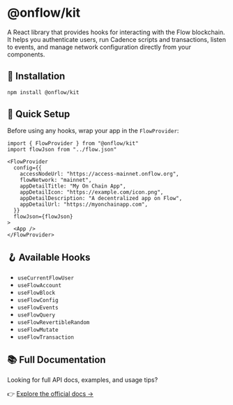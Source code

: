 # @onflow/kit

A React library that provides hooks for interacting with the Flow blockchain. It helps you authenticate users, run Cadence scripts and transactions, listen to events, and manage network configuration directly from your components.

## 🔧 Installation

```bash
npm install @onflow/kit
```

## 🧩 Quick Setup

Before using any hooks, wrap your app in the `FlowProvider`:

```tsx
import { FlowProvider } from "@onflow/kit"
import flowJson from "../flow.json"

<FlowProvider
  config={{
    accessNodeUrl: "https://access-mainnet.onflow.org",
    flowNetwork: "mainnet",
    appDetailTitle: "My On Chain App",
    appDetailIcon: "https://example.com/icon.png",
    appDetailDescription: "A decentralized app on Flow",
    appDetailUrl: "https://myonchainapp.com",
  }}
  flowJson={flowJson}
>
  <App />
</FlowProvider>
```

## 🪝 Available Hooks

- `useCurrentFlowUser`
- `useFlowAccount`
- `useFlowBlock`
- `useFlowConfig`
- `useFlowEvents`
- `useFlowQuery`
- `useFlowRevertibleRandom`
- `useFlowMutate`
- `useFlowTransaction`

## 📚 Full Documentation

Looking for full API docs, examples, and usage tips?

👉 [Explore the official docs →](https://developers.flow.com/tools/kit)
